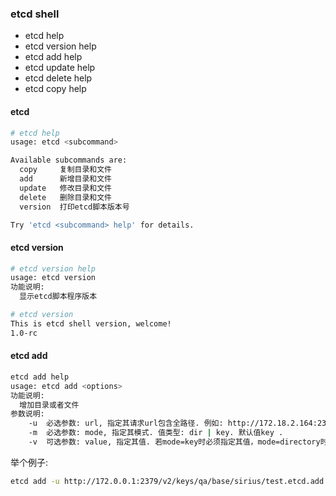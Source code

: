 
### etcd shell 

*	etcd help
*	etcd version help
*	etcd add help
*	etcd update help
*	etcd delete help
*	etcd copy help

#### etcd

```bash
# etcd help
usage: etcd <subcommand>

Available subcommands are:
  copy     复制目录和文件
  add      新增目录和文件
  update   修改目录和文件
  delete   删除目录和文件
  version  打印etcd脚本版本号

Try 'etcd <subcommand> help' for details.
```

#### etcd version 

```bash
# etcd version help
usage: etcd version
功能说明:
  显示etcd脚本程序版本

# etcd version
This is etcd shell version, welcome!
1.0-rc
```

#### etcd add 

```bash
etcd add help
usage: etcd add <options>
功能说明:
  增加目录或者文件
参数说明:
	-u	必选参数: url, 指定其请求url包含全路径. 例如: http://172.18.2.164:2379/v2/keys/dev/yangtao .
	-m	必选参数: mode, 指定其模式. 值类型: dir | key. 默认值key . 
	-v	可选参数: value, 指定其值. 若mode=key时必须指定其值，mode=directory时可选 .
```

举个例子:

```bash
etcd add -u http://172.0.0.1:2379/v2/keys/qa/base/sirius/test.etcd.add -m key -v "hello world" 
```
